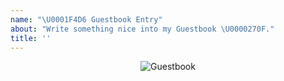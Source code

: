 ```yaml
---
name: "\U0001F4D6 Guestbook Entry"
about: "Write something nice into my Guestbook \U0000270F."
title: ''
---
```


<div align="center">
  <img src="https://github.com/BrunnerLivio/brunnerlivio/blob/master/images/guestbook.png?raw=true" alt="Guestbook" />
</div>

<!--
Write your message here
-->
